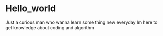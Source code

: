# Hello_world
Just a curious man who wanna learn some thing new everyday
Im here to get knowledge about coding and algorithm
